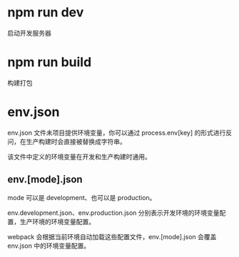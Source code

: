 # npm run dev
启动开发服务器

# npm run build
构建打包

# env.json
env.json 文件未项目提供环境变量，你可以通过 process.env[key] 的形式进行反问，在生产构建时会直接被替换成字符串。

该文件中定义的环境变量在开发和生产构建时通用。

## env.[mode].json
mode 可以是 development、也可以是 production。

env.development.json、env.production.json 分别表示开发环境的环境变量配置，生产环境的环境变量配置。

webpack 会根据当前环境自动加载这些配置文件，env.[mode].json 会覆盖 env.json 中的环境变量配置。
